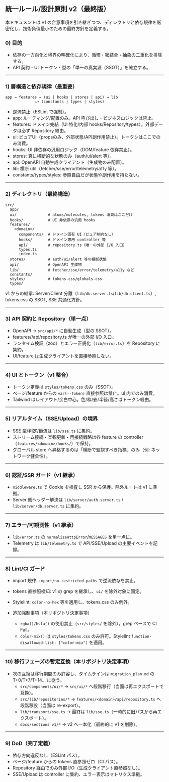 ## 統一ルール/設計原則 v2（最終版）

本ドキュメントは v1 の合意事項を引き継ぎつつ、ディレクトリと依存規律を厳密化し、技術負債最小のための最終方針を定義する。

### 0) 目的
- 依存の一方向化と境界の明確化により、循環・密結合・抽象の二重化を排除する。
- API 契約・UI トークン・型の「単一の真実源（SSOT）」を確立する。

---

### 1) 層構造と依存規律（最重要）

```
app → features → (ui | hooks | stores | api) → lib
             ↘→ (constants | types | styles)
```

- 逆流禁止（ESLint で強制）。
- app: ルーティング/配置のみ。API 呼び出し・ビジネスロジックは禁止。
- features: ドメイン完結（UI 特化/内部 hooks/Repository/types）。外部データは必ず Repository 経由。
- ui: ピュアUI（propsのみ、外部状態/API副作用禁止）。トークンはここでのみ消費。
- hooks: UI 非依存の汎用ロジック（DOM/feature 依存禁止）。
- stores: 真に横断的な状態のみ（auth/ui/alert 等）。
- api: OpenAPI 自動生成クライアント（生成物のみ配置）。
- lib: 横断 util（fetcher/sse/error/telemetry/a11y 等）。
- constants/types/styles: 参照自由だが状態や副作用を持たない。

---

### 2) ディレクトリ（最終構造）

```
src/
  app/
  ui/              # atoms/molecules, tokens 消費はここだけ
  hooks/           # UI 非依存の汎用 hooks
  features/
    <domain>/
      components/  # ドメイン固有 UI（ピュア制約なし）
      hooks/       # ドメイン専用 controller 等
      api/         # repository.ts（唯一の外部 I/O 入口）
      types.ts
      index.ts
  stores/          # auth/ui/alert 等の横断状態
  api/             # OpenAPI 生成物
  lib/             # fetcher/sse/error/telemetry/a11y など
  constants/
  styles/          # tokens.css/globals.css
  types/
```

v1 からの継承: Server/Client 分離（`lib/db.server.ts`/`lib/db.client.ts`）, tokens.css の SSOT, SSE 共通化方針。

---

### 3) API 契約と Repository（単一点）
- OpenAPI → `src/api/*` に自動生成（型の SSOT）。
- features/<domain>/api/repository.ts が唯一の外部 I/O 入口。
- ランタイム検証（zod）とエラー正規化（`lib/error.ts`）を Repository に集約。
- UI/feature は生成クライアントを直接参照しない。

---

### 4) UI とトークン（v1 整合）
- トークン定義は `styles/tokens.css` のみ（SSOT）。
- ページ/feature からの `var(--token)` 直接参照は禁止。ui 内でのみ消費。
- Tailwind はレイアウト/余白中心。色/枠/影/半径/高さはトークン経由。

---

### 5) リアルタイム（SSE/Upload）の境界
- SSE 型/判定/節流は `lib/sse.ts` に集約。
- ストリーム接続・楽観更新・再接続戦略は各 feature の controller（`features/<domain>/hooks/`）で保持。
- グローバル store へ昇格するのは「横断で監視すべき指標」のみ（例: ネットワーク健全性）。

---

### 6) 認証/SSR ガード（v1 継承）
- `middleware.ts` で Cookie を検査し SSR から保護。除外ルートは v1 に準拠。
- Server 側ヘッダー解決は `lib/server/auth.server.ts` / `lib/server/db.server.ts` に集約。

---

### 7) エラー/可観測性（v1 継承）
- `lib/error.ts` の `normalizeHttpError`/`MESSAGES` を単一点に。
- Telemetry は `lib/telemetry.ts` で API/SSE/Upload の主要イベントを記録。

---

### 8) Lint/CI ガード
- import 規律: `import/no-restricted-paths` で逆流依存を禁止。
- tokens 直参照検知: v1 の grep を継承し、`ui/` を除外対象に固定。
- Stylelint: `color-no-hex` 等を適用し、tokens.css のみ例外。

- 追加強制事項（本リポジトリ決定事項）
  - `rgba()/hsla()` の使用禁止（`src/styles/` を除外）。grep ベースで CI Fail。
  - `color-mix()` は `styles/tokens.css` のみ許可。Stylelint `function-disallowed-list: ["color-mix"]` を適用。

---

### 10) 移行フェーズの暫定互換（本リポジトリ決定事項）
- 次の互換は移行期間のみ許容し、タイムラインは `migration_plan.md` の T+0/T+7/T+14... に従う。
  - `src/components/ui/*` → `src/ui/*` へ段階移行（当面は再エクスポートで互換）。
  - `src/lib/repositories/*` → `features/<domain>/api/repository.ts` へ段階移設（当面は re-export）。
  - `lib/transport/sse.ts` → 最終は `lib/sse.ts`（一時的に旧パスから再エクスポート）。
  - `docs/sections v1/*` → v2 へ一本化（最終的に v1 を削除）。

---

### 9) DoD（完了定義）
- 依存方向違反なし（ESLint パス）。
- ページ/feature からの tokens 直参照ゼロ（CI パス）。
- Repository 経由でのみ外部 I/O（生成クライアント直参照なし）。
- SSE/Upload は controller に集約、エラー表示はマトリクス準拠。


